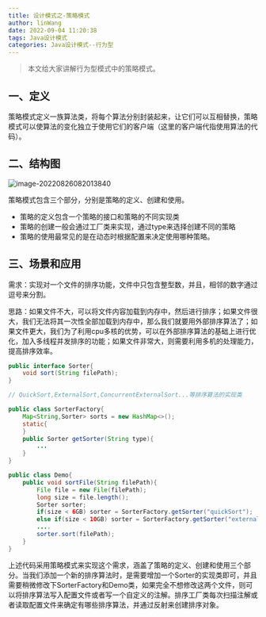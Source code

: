 ```yaml
---
title: 设计模式之-策略模式
author: linWang
date: 2022-09-04 11:20:38
tags: Java设计模式
categories: Java设计模式--行为型
---
```


> 本文给大家讲解行为型模式中的策略模式。

<!--more-->

## 一、定义

策略模式定义一族算法类，将每个算法分别封装起来，让它们可以互相替换，策略模式可以使算法的变化独立于使用它们的客户端（这里的客户端代指使用算法的代码）。

## 二、结构图

![image-20220826082013840](image-20220826082013840.png)

策略模式包含三个部分，分别是策略的定义、创建和使用。

*   策略的定义包含一个策略的接口和策略的不同实现类
*   策略的创建一般会通过工厂类来实现，通过type来选择创建不同的策略
*   策略的使用最常见的是在动态时根据配置来决定使用哪种策略。

## 三、场景和应用

需求：实现对一个文件的排序功能，文件中只包含整型数，并且，相邻的数字通过逗号来分割。

思路：如果文件不大，可以将文件内容加载到内存中，然后进行排序；如果文件很大，我们无法将其一次性全部加载到内存中，那么我们就要用外部排序算法了；如果文件更大，我们为了利用cpu多核的优势，可以在外部排序算法的基础上进行优化，加入多线程并发排序的功能；如果文件非常大，则需要利用多机的处理能力，提高排序效率。

```java
public interface Sorter{
    void sort(String filePath);
}

// QuickSort,ExternalSort,ConcurrentExternalSort...等排序算法的实现类

public class SorterFactory{
	Map<String,Sorter> sorts = new HashMap<>();
    static{
    }
    public Sorter getSorter(String type){
        ...
    }
}

public class Demo{
    public void sortFile(String filePath){
        File file = new File(filePath);
        long size = file.length();
        Sorter sorter;
        if(size < 6GB) sorter = SorterFactory.getSorter("quickSort");
        else if(size < 10GB) sorter = SorterFactory.getSorter("externalSort");
        ....
        sorter.sort(filePath);
    }
}
```

上述代码采用策略模式来实现这个需求，涵盖了策略的定义、创建和使用三个部分。当我们添加一个新的排序算法时，是需要增加一个Sorter的实现类即可，并且需要稍微修改下SorterFactory和Demo类，如果完全不想修改这两个文件，则可以将排序算法写入配置文件或者写一个自定义的注解。排序工厂类每次扫描注解或者读取配置文件来确定有哪些排序算法，并通过反射来创建排序对象。
